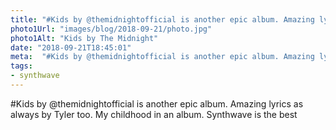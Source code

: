 ```yaml
---
title: "#Kids by @themidnightofficial is another epic album. Amazing lyrics as always by Tyler too. My child"
photo1Url: "images/blog/2018-09-21/photo.jpg"
photo1Alt: "Kids by The Midnight"
date: "2018-09-21T18:45:01"
meta:  "#Kids by @themidnightofficial is another epic album. Amazing lyrics as always by Tyler too. My child"
tags:
- synthwave
---
```

#Kids by @themidnightofficial is another epic album. Amazing lyrics as always by Tyler too. My childhood in an album. Synthwave is the best

